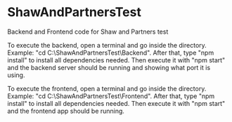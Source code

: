 # ShawAndPartnersTest
Backend and Frontend code for Shaw and Partners test

To execute the backend, open a terminal and go inside the directory. Example: "cd C:\ShawAndPartnersTest\Backend". After that, type "npm install" to install all dependencies needed. Then execute it with "npm start" and the backend server should be running and showing what port it is using.

To execute the frontend, open a terminal and go inside the directory. Example: "cd C:\ShawAndPartnersTest\Frontend". After that, type "npm install" to install all dependencies needed. Then execute it with "npm start" and the frontend app should be running. 
